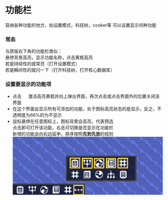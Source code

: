 # 功能栏
容纳各种功能的地方，如设置模式，科技树，cooker等
可以设置显示何种功能
### 常态
与原版右下角的功能栏类似：  
悬停背景高亮，显示功能名称，点击黄框高亮  
若是持续性的就常亮（打开设置模式）  
若是瞬间性的就闪一下（打开科技树，打开核心数据库）
### 设置要显示的功能项
- 点击 ![alt text](图/rename.png) 激活高亮黄框并向上弹出界面，再次点击或点击界面外的位置关闭该界面
- 在这个界面会显示所有可添加的功能，处于图标高亮状态的是显示，反之，不透明度为66%的为不显示
- 鼠标悬停在任意图标上，图标背景会高亮，代表预选  
点击即可打开该功能，右击可切换是否显示在功能栏  
新增的功能会向右边延申，排序按照**先到先放**的规则
![alt text](图/功能栏设置.png)